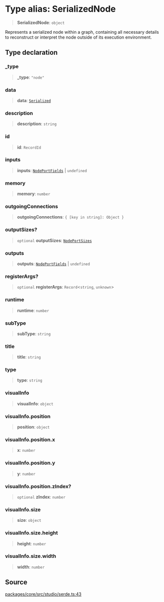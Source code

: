 # Type alias: SerializedNode

> **SerializedNode**: `object`

Represents a serialized node within a graph, containing all necessary details to reconstruct
or interpret the node outside of its execution environment.

## Type declaration

### \_type

> **\_type**: `"node"`

### data

> **data**: [`Serialized`](../../../load/serializable/type-aliases/Serialized.md)

### description

> **description**: `string`

### id

> **id**: `RecordId`

### inputs

> **inputs**: [`NodePortFields`](../../nodes/type-aliases/NodePortFields.md) \| `undefined`

### memory

> **memory**: `number`

### outgoingConnections

> **outgoingConnections**: `{ [key in string]: Object }`

### outputSizes?

> `optional` **outputSizes**: [`NodePortSizes`](../../nodes/type-aliases/NodePortSizes.md)

### outputs

> **outputs**: [`NodePortFields`](../../nodes/type-aliases/NodePortFields.md) \| `undefined`

### registerArgs?

> `optional` **registerArgs**: `Record`\<`string`, `unknown`\>

### runtime

> **runtime**: `number`

### subType

> **subType**: `string`

### title

> **title**: `string`

### type

> **type**: `string`

### visualInfo

> **visualInfo**: `object`

### visualInfo.position

> **position**: `object`

### visualInfo.position.x

> **x**: `number`

### visualInfo.position.y

> **y**: `number`

### visualInfo.position.zIndex?

> `optional` **zIndex**: `number`

### visualInfo.size

> **size**: `object`

### visualInfo.size.height

> **height**: `number`

### visualInfo.size.width

> **width**: `number`

## Source

[packages/core/src/studio/serde.ts:43](https://github.com/VictorS67/encre/blob/42c3bddca4be2d23ad959c1c99381eefbf43789c/packages/core/src/studio/serde.ts#L43)
